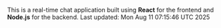 This is a real-time chat application built using **React** for the frontend and **Node.js** for the backend.
Last updated: Mon Aug 11 07:15:46 UTC 2025
